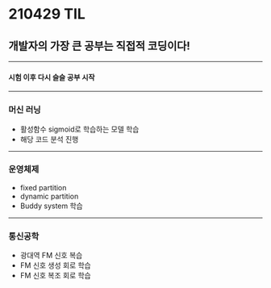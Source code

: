 # 210429 TIL
## 개발자의 가장 큰 공부는 직접적 코딩이다!
--------------
#### 시험 이후 다시 슬슬 공부 시작
---------------------
### 머신 러닝
  * 활성함수 sigmoid로 학습하는 모델 학습
  * 해당 코드 분석 진행
-----------------
### 운영체제
  * fixed partition
  * dynamic partition
  * Buddy system 학습
----------------------
### 통신공학
  * 광대역 FM 신호 복습
  * FM 신호 생성 회로 학습
  * FM 신호 복조 회로 학습
